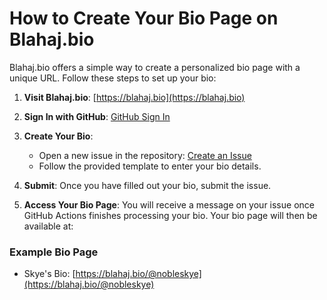# How to Create Your Bio Page on Blahaj.bio

Blahaj.bio offers a simple way to create a personalized bio page with a unique URL. Follow these steps to set up your bio:

1. **Visit Blahaj.bio**: [https://blahaj.bio](https://blahaj.bio)

2. **Sign In with GitHub**: [GitHub Sign In](https://github.com/login)

3. **Create Your Bio**:
   - Open a new issue in the repository: [Create an Issue](https://github.com/nobleskye/blahaj.bio/issues/new?template=create-bio.yml)
   - Follow the provided template to enter your bio details.

4. **Submit**: Once you have filled out your bio, submit the issue.

5. **Access Your Bio Page**: You will receive a message on your issue once GitHub Actions finishes processing your bio. Your bio page will then be available at:


### Example Bio Page

- Skye's Bio: [https://blahaj.bio/@nobleskye](https://blahaj.bio/@nobleskye)
